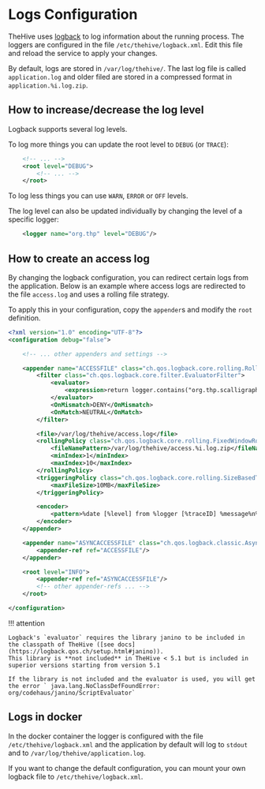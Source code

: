 # Logs Configuration

TheHive uses [logback](https://logback.qos.ch/) to log information about the running process. The loggers are configured in the file `/etc/thehive/logback.xml`. Edit this file and reload the service to apply your changes.

By default, logs are stored in `/var/log/thehive/`. The last log file is called `application.log` and older filed are stored in a compressed format in `application.%i.log.zip`. 


## How to increase/decrease the log level

Logback supports several log levels. 

To log more things you can update the root level to `DEBUG` (or `TRACE`):

```xml title="logback.xml"
    <!-- ... -->
    <root level="DEBUG">
        <!-- ... -->
    </root>
```

To log less things you can use `WARN`, `ERROR` or `OFF` levels.

The log level can also be updated individually by changing the level of a specific logger:

```xml title="logback.xml"
    <logger name="org.thp" level="DEBUG"/>
```

## How to create an access log

By changing the logback configuration, you can redirect certain logs from the application.
Below is an example where access logs are redirected to the file `access.log` and uses a rolling file strategy.

To apply this in your configuration, copy the `appender`s and modify the `root` definition.

```xml title="logback.xml"
<?xml version="1.0" encoding="UTF-8"?>
<configuration debug="false">

    <!-- ... other appenders and settings -->

    <appender name="ACCESSFILE" class="ch.qos.logback.core.rolling.RollingFileAppender">
        <filter class="ch.qos.logback.core.filter.EvaluatorFilter">
            <evaluator>
                <expression>return logger.contains("org.thp.scalligraph.AccessLogFilter") || logger.contains("org.thp.scalligraph.controllers.Entrypoint");</expression>
            </evaluator>
            <OnMismatch>DENY</OnMismatch>
            <OnMatch>NEUTRAL</OnMatch>
        </filter>

        <file>/var/log/thehive/access.log</file>
        <rollingPolicy class="ch.qos.logback.core.rolling.FixedWindowRollingPolicy">
            <fileNamePattern>/var/log/thehive/access.%i.log.zip</fileNamePattern>
            <minIndex>1</minIndex>
            <maxIndex>10</maxIndex>
        </rollingPolicy>
        <triggeringPolicy class="ch.qos.logback.core.rolling.SizeBasedTriggeringPolicy">
            <maxFileSize>10MB</maxFileSize>
        </triggeringPolicy>

        <encoder>
            <pattern>%date [%level] from %logger [%traceID] %message%n%xException</pattern>
        </encoder>
    </appender>

    <appender name="ASYNCACCESSFILE" class="ch.qos.logback.classic.AsyncAppender">
        <appender-ref ref="ACCESSFILE"/>
    </appender>

    <root level="INFO">
        <appender-ref ref="ASYNCACCESSFILE"/>
        <!-- other appender-refs ... -->
    </root>

</configuration>

```

!!! attention

    Logback's `evaluator` requires the library janino to be included in the classpath of TheHive ([see docs](https://logback.qos.ch/setup.html#janino)).
    This library is **not included** in TheHive < 5.1 but is included in superior versions starting from version 5.1

    If the library is not included and the evaluator is used, you will get the error ` java.lang.NoClassDefFoundError: org/codehaus/janino/ScriptEvaluator`


## Logs in docker

In the docker container the logger is configured with the file `/etc/thehive/logback.xml` and the application by default will log to `stdout` and to `/var/log/thehive/application.log`.

If you want to change the default configuration, you can mount your own logback file to `/etc/thehive/logback.xml`.
